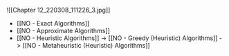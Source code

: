 ![[Chapter 12_220308_111226_3.jpg]]

- [[NO - Exact Algorithms]]
- [[NO - Approximate Algorithms]]
- [[NO - Heuristic Algorithms]]
-> [[NO - Greedy (Heuristic) Algorithms]]
-> [[NO - Metaheuristic (Heuristic)  Algorithms]]
